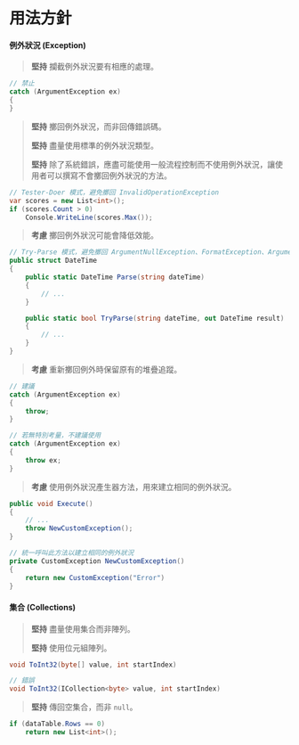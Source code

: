 # 用法方針

#### 例外狀況 \(Exception\)

> **堅持** 攔截例外狀況要有相應的處理。

```csharp
// 禁止
catch (ArgumentException ex)
{
}
```

> **堅持** 擲回例外狀況，而非回傳錯誤碼。
>
> **堅持** 盡量使用標準的例外狀況類型。
>
> **堅持** 除了系統錯誤，應盡可能使用一般流程控制而不使用例外狀況，讓使用者可以撰寫不會擲回例外狀況的方法。

```csharp
// Tester-Doer 模式，避免擲回 InvalidOperationException
var scores = new List<int>();
if (scores.Count > 0)
    Console.WriteLine(scores.Max());
```

> **考慮** 擲回例外狀況可能會降低效能。

```csharp
// Try-Parse 模式，避免擲回 ArgumentNullException、FormatException、ArgumentException
public struct DateTime
{
    public static DateTime Parse(string dateTime)
    { 
        // ... 
    }

    public static bool TryParse(string dateTime, out DateTime result)
    {
        // ...
    }
}
```

> **考慮** 重新擲回例外時保留原有的堆疊追蹤。

```csharp
// 建議
catch (ArgumentException ex)
{
    throw;
}

// 若無特別考量，不建議使用
catch (ArgumentException ex)
{
    throw ex;
}
```

> **考慮** 使用例外狀況產生器方法，用來建立相同的例外狀況。

```csharp
public void Execute()
{
    // ...
    throw NewCustomException();
}

// 統一呼叫此方法以建立相同的例外狀況
private CustomException NewCustomException()
{
    return new CustomException("Error")
}
```

#### 集合 \(Collections\)

> **堅持** 盡量使用集合而非陣列。
>
> **堅持** 使用位元組陣列。

```csharp
void ToInt32(byte[] value, int startIndex)

// 錯誤
void ToInt32(ICollection<byte> value, int startIndex)
```

> **堅持** 傳回空集合，而非 `null`。

```csharp
if (dataTable.Rows == 0)
    return new List<int>();
```



